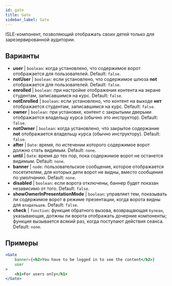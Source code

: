 ```yaml
---
id: gate 
title: Gate
sidebar_label: Gate
---
```


ISLE-компонент, позволяющий отображать своих детей только для зарезервированной аудитории.

## Варианты

* __user__ | `boolean`: когда установлено, что содержимое ворот отображается для пользователей. Default: `false`.
* __notUser__ | `boolean`: если установлено, что содержимое шлюза **not** отображается для пользователей. Default: `false`.
* __enrolled__ | `boolean`: при настройке отображения контента на экране студентам, записавшимся на курс. Default: `false`.
* __notEnrolled__ | `boolean`: если установлено, что контент на выходе **нет** отображается студентам, записавшимся на курс. Default: `false`.
* __owner__ | `boolean`: при установке, контент с закрытыми дверьми отображается владельцу курса (обычно это инструктор). Default: `false`.
* __notOwner__ | `boolean`: когда установлено, что закрытое содержание **not** отображается владельцу курса (обычно инструктору). Default: `false`.
* __after__ | `Date`: время, по истечении которого содержимое ворот должно стать видимым. Default: `none`.
* __until__ | `Date`: время до тех пор, пока содержимое ворот не останется видимым. Default: `none`.
* __banner__ | `node`: пользовательское сообщение, которое отображается посетителям, для которых дети ворот не видны, вместо сообщения по умолчанию. Default: `none`.
* __disabled__ | `boolean`: если ворота отключены, баннер будет показан независимо от того. Default: `false`.
* __showOwnerInPresentationMode__ | `boolean`: управляет тем, показывать ли содержимое ворот в режиме презентации, когда ворота видны для `владельцев`. Default: `false`.
* __check__ | `function`: функция обратного вызова, возвращающая `булеан`, указывающая, должны ли ворота отображать дочерние компоненты; функция вызывается всякий раз, когда поступают действия сеанса. Default: `none`.


## Примеры

```jsx live
<Gate 
    banner={<h2>You have to be logged in to see the content</h2>}
    user 
>
    <h1>For users only</h1>
</Gate>
``` 




